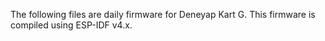 The following files are daily firmware for Deneyap Kart G.
This firmware is compiled using ESP-IDF v4.x.
